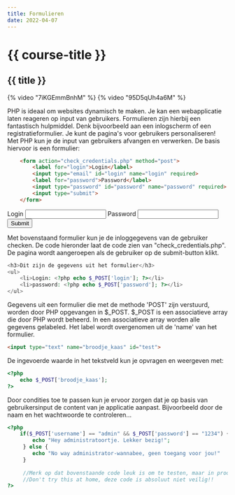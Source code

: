 ```yaml
---
title: Formulieren
date: 2022-04-07
---
```


# {{ course-title }}

## {{ title }}

{% video "7iKGEmmBnhM" %}
{% video "95D5qUh4a6M" %}


PHP is ideaal om websites dynamisch te maken. Je kan een webapplicatie laten reageren op input van gebruikers. Formulieren zijn hierbij een fantastisch hulpmiddel. Denk bijvoorbeeld aan een inlogscherm of een registratieformulier. Je kunt de pagina's voor gebruikers personaliseren!
Met PHP kun je de input van gebruikers afvangen en verwerken. De basis hiervoor is een formulier:
```html
    <form action="check_credentials.php" method="post">
        <label for="login">Login</label>
        <input type="email" id="login" name="login" required>
        <label for="password">Password</label>
        <input type="password" id="password" name="password" required>
        <input type="submit">
    </form>
```
<div class="html">
    <form action="https://static.edutorial.nl/php/check_credentials.php" method="post">
        <label for="login">Login</label>
        <input type="email" id="login" name="login" required>
        <label for="password">Password</label>
        <input type="password" id="password" name="password" required>
        <input type="submit">
    </form>
</div>

Met bovenstaand formulier kun je de inloggegevens van de gebruiker checken. De code hieronder laat de code zien van "check_credentials.php". De pagina wordt aangeroepen als de gebruiker op de submit-button klikt.

```php
<h3>Dit zijn de gegevens uit het formulier</h3>
<ul>
    <li>Login: <?php echo $_POST['login']; ?></li>
    <li>password: <?php echo $_POST['password']; ?></li>
</ul>
```
Gegevens uit een formulier die met de methode 'POST' zijn verstuurd, worden door PHP opgevangen in $_POST.
$_POST is een associatieve array die door PHP wordt beheerd. In een associatieve array worden alle gegevens gelabeled. Het label wordt overgenomen uit de 'name' van het formulier. 

```html
<input type="text" name="broodje_kaas" id="test">
```
De ingevoerde waarde in het tekstveld kun je opvragen en weergeven met:
```php
<?php
    echo $_POST['broodje_kaas'];
?>
```
Door condities toe te passen kun je ervoor zorgen dat je op basis van gebruikersinput de content van je applicatie aanpast.
Bijvoorbeeld door de naam en het wachtwoorde te controleren...
```php
<?php
    if($_POST['username'] == "admin" && $_POST['password'] == "1234") {
        echo "Hey administratoortje. Lekker bezig!";
     } else {
        echo "No way administrator-wannabee, geen toegang voor jou!"
     }
     
     //Merk op dat bovenstaande code leuk is om te testen, maar in productie niet gebruikt kan worden!
     //Don't try this at home, deze code is absoluut niet veilig!!
?>
```